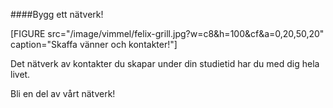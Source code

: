 ####Bygg ett nätverk!

[FIGURE src="/image/vimmel/felix-grill.jpg?w=c8&h=100&cf&a=0,20,50,20" caption="Skaffa vänner och kontakter!"]

Det nätverk av kontakter du skapar under din studietid har du med dig hela livet.

Bli en del av vårt nätverk!

[<i class="fa fa-facebook-square fa-2x" aria-hidden="true"></i>](facebook)
[<i class="fa fa-twitter-square fa-2x" aria-hidden="true"></i>](twitter)
[<i class="fa fa-google-plus-square fa-2x" aria-hidden="true"></i>](googleplus)
[<i class="fa fa-linkedin-square fa-2x" aria-hidden="true"></i>](linkedin)
[<i class="fa fa-github-square fa-2x" aria-hidden="true"></i>](github)
[<i class="fa fa-flickr fa-2x" aria-hidden="true"></i>](flickr)
[<i class="fa fa-instagram fa-2x" aria-hidden="true"></i>](instagram)
[<i class="fa fa-youtube-square fa-2x" aria-hidden="true"></i>](youtube)
